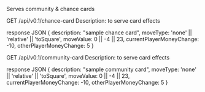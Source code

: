 Serves community & chance cards

GET /api/v0.1/chance-card
Description: to serve card effects

response JSON
{
  description: "sample chance card",
  moveType: 'none' || 'relative' || 'toSquare',
  moveValue: 0   || -4       || 23,
  currentPlayerMoneyChange: -10,
  otherPlayerMoneyChange: 5
}



GET /api/v0.1/community-card
Description: to serve card effects

response JSON
{
  description: "sample community card",
  moveType: 'none' || 'relative' || 'toSquare',
  moveValue: 0   || -4       || 23,
  currentPlayerMoneyChange: -10,
  otherPlayerMoneyChange: 5
}
